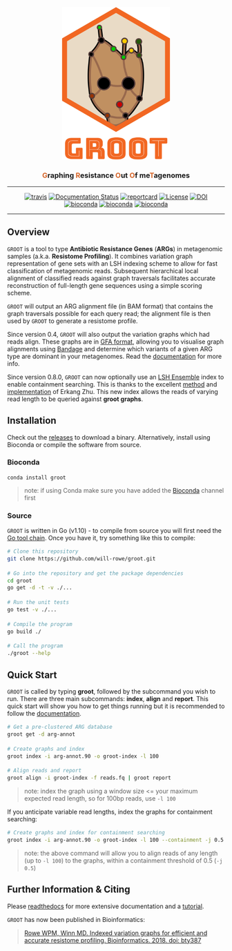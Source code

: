 <div align="center">
    <img src="paper/img/misc/groot-logo-with-text.png?raw=true?" alt="groot-logo" width="250">
    <h3><a style="color:#D5672C">G</a>raphing <a style="color:#D5672C">R</a>esistance <a style="color:#D5672C">O</a>ut <a style="color:#D5672C">O</a>f me<a style="color:#D5672C">T</a>agenomes</h3>
    <hr>
    <a href="https://travis-ci.org/will-rowe/groot"><img src="https://travis-ci.org/will-rowe/groot.svg?branch=master" alt="travis"></a>
    <a href='http://groot-documentation.readthedocs.io/en/latest/?badge=latest'><img src='https://readthedocs.org/projects/groot-documentation/badge/?version=latest' alt='Documentation Status' /></a>
    <a href="https://goreportcard.com/report/github.com/will-rowe/groot"><img src="https://goreportcard.com/badge/github.com/will-rowe/groot" alt="reportcard"></a>
    <a href="https://github.com/will-rowe/groot/blob/master/LICENSE"><img src="https://img.shields.io/badge/license-MIT-orange.svg" alt="License"></a>
    <a href="https://zenodo.org/badge/latestdoi/117543539"><img src="https://zenodo.org/badge/117543539.svg" alt="DOI"></a>
    <a href="https://gitter.im/groot-help/Lobby"><img src="https://img.shields.io/badge/chat-gitter-8A2BE2.svg" alt="bioconda"></a>
    <a href="https://bioconda.github.io/recipes/groot/README.html"><img src="https://anaconda.org/bioconda/groot/badges/downloads.svg" alt="bioconda"></a>
    <a href="https://media.giphy.com/media/3o7budMRwZvNGJ3pyE/giphy.gif"><img src="https://img.shields.io/badge/i%20am-groot-green.svg" alt="bioconda"></a>
</div>

***

## Overview

`GROOT` is a tool to type **Antibiotic Resistance Genes** (**ARGs**) in metagenomic samples (a.k.a. **Resistome Profiling**). It combines variation graph representation of gene sets with an LSH indexing scheme to allow for fast classification of metagenomic reads. Subsequent hierarchical local alignment of classified reads against graph traversals facilitates accurate reconstruction of full-length gene sequences using a simple scoring scheme.

`GROOT` will output an ARG alignment file (in BAM format) that contains the graph traversals possible for each query read; the alignment file is then used by `GROOT` to generate a resistome profile.

Since version 0.4, `GROOT` will also output the variation graphs which had reads align. These graphs are in [GFA format](https://github.com/GFA-spec/GFA-spec), allowing you to visualise graph alignments using [Bandage](https://github.com/rrwick/Bandage) and determine which variants of a given ARG type are dominant in your metagenomes. Read the [documentation](http://groot-documentation.readthedocs.io/en/latest/?badge=latest) for more info.

Since version 0.8.0, `GROOT` can now optionally use an [LSH Ensemble](https://ekzhu.github.io/datasketch/lshensemble.html) index to enable containment searching. This is thanks to the excellent [method](http://www.vldb.org/pvldb/vol9/p1185-zhu.pdf) and [implementation](https://github.com/ekzhu/lshensemble) of Erkang Zhu. This new index allows the reads of varying read length to be queried against **groot graphs**.

## Installation

Check out the [releases](https://github.com/will-rowe/groot/releases) to download a binary. Alternatively, install using Bioconda or compile the software from source.

### Bioconda

```
conda install groot
```

> note: if using Conda make sure you have added the [Bioconda](https://bioconda.github.io/) channel first

### Source

`GROOT` is written in Go (v1.10) - to compile from source you will first need the [Go tool chain](https://golang.org/doc/install). Once you have it, try something like this to compile:

```bash
# Clone this repository
git clone https://github.com/will-rowe/groot.git

# Go into the repository and get the package dependencies
cd groot
go get -d -t -v ./...

# Run the unit tests
go test -v ./...

# Compile the program
go build ./

# Call the program
./groot --help
```


## Quick Start

`GROOT` is called by typing **groot**, followed by the subcommand you wish to run. There are three main subcommands: **index**, **align** and **report**. This quick start will show you how to get things running but it is recommended to follow the [documentation](http://groot-documentation.readthedocs.io/en/latest/?badge=latest).

```bash
# Get a pre-clustered ARG database
groot get -d arg-annot

# Create graphs and index
groot index -i arg-annot.90 -o groot-index -l 100

# Align reads and report
groot align -i groot-index -f reads.fq | groot report
```
>note: index the graph using a window size <= your maximum expected read length, so for 100bp reads, use `-l 100`

If you anticipate variable read lengths, index the graphs for containment searching:

```bash
# Create graphs and index for containment searching
groot index -i arg-annot.90 -o groot-index -l 100 --containment -j 0.5
```
>note: the above command will allow you to align reads of any length (up to `-l 100`) to the graphs, within a containment threshold of 0.5 (`-j 0.5`)


## Further Information & Citing

Please [readthedocs](http://groot-documentation.readthedocs.io/en/latest/?badge=latest) for more extensive documentation and a [tutorial](https://groot-documentation.readthedocs.io/en/latest/tutorial.html).

`GROOT` has now been published in Bioinformatics:

> [Rowe WPM, Winn MD. Indexed variation graphs for efficient and accurate resistome profiling. Bioinformatics. 2018. doi: bty387](https://doi.org/10.1093/bioinformatics/bty387)
